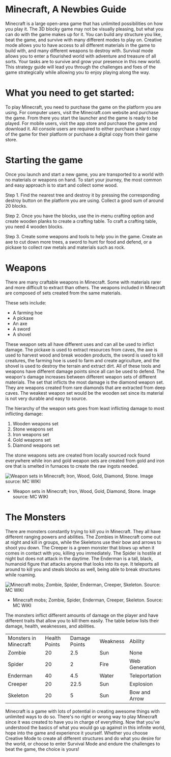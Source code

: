 
# Minecraft, A Newbies Guide

Minecraft is a large open-area game that has unlimited possibilities on how you play it. The 3D blocky game may not be visually pleasing, but what you can do with the game makes up for it. You can build any structure you like, beat the game, and survive with many different modes to play on. Creative mode allows you to have access to all different materials in the game to build with, and many different weapons to destroy with. Survival mode allows you to enter a flourished world with adventure and treasure of all sorts. Your tasks are to survive and grow your presence in this new world. This strategy guide will lead you through the challenges and foes of the game strategically while allowing you to enjoy playing along the way.




# What you need to get started:

To play Minecraft, you need to purchase the game on the platform you are using. For computer users, visit the Minecraft.com website and purchase the game. From there you start the launcher and the game is ready to be played. For mobile users, visit the app store and purchase the game and download it. All console users are required to either purchase a hard copy of the game for their platform or purchase a digital copy from their game store. 




# Starting the game

Once you launch and start a new game, you are transported to a world with no materials or weapons on hand. To start your journey, the most common and easy approach is to start and collect some wood. 

Step 1. Find the nearest tree and destroy it by pressing the corresponding destroy button on the platform you are using. Collect a good sum of around 20 blocks.

Step 2. Once you have the blocks, use the in-menu crafting option and create wooden planks to create a crafting table. To craft a crafting table, you need 4 wooden blocks.

Step 3. Create some weapons and tools to help you in the game. Create an axe to cut down more trees, a sword to hunt for food and defend, or a pickaxe to collect raw metals and materials such as rock. 




# Weapons

There are many craftable weapons in Minecraft. Some with materials rarer and more difficult to extract than others. The weapons included in Minecraft are composed of sets created from the same materials. 

These sets include:

* A farming hoe
* A pickaxe
* An axe
* A sword
* A shovel

These weapon sets all have different uses and can all be used to inflict damage. The pickaxe is used to extract resources from caves, the axe is used to harvest wood and break wooden products, the sword is used to kill creatures, the farming hoe is used to farm and create agriculture, and the shovel is used to destroy the terrain and extract dirt. All of these tools and weapons have different damage points since all can be used to defend. The weapon's damage increases between different weapon sets of different materials. The set that inflicts the most damage is the diamond weapon set. They are weapons created from rare diamonds that are extracted from deep caves. The weakest weapon set would be the wooden set since its material is not very durable and easy to source. 

The hierarchy of the weapon sets goes from least inflicting damage to most inflicting damage:

1. Wooden weapons set
2. Stone weapons set
3. Iron weapons set
4. Gold weapons set
5. Diamond weapons set

The stone weapons sets are created from locally sourced rock found everywhere while iron and gold weapon sets are created from gold and iron ore that is smelted in furnaces to create the raw ingots needed.

![Weapon sets in Minecraft; Iron, Wood, Gold, Diamond, Stone. Image source: MC WIKI](images/image1.png "image_tooltip")

* Weapon sets in Minecraft; Iron, Wood, Gold, Diamond, Stone. Image source: MC WIKI




# The Monsters

There are monsters constantly trying to kill you in Minecraft. They all have different ranging powers and abilities. The Zombies in Minecraft come out at night and kill in groups, while the Skeletons use their bow and arrows to shoot you down. The Creeper is a green monster that blows up when it comes in contact with you, killing you immediately. The Spider is hostile at night but does not attack in the daytime. The Enderman is a tall, black, humanoid figure that attacks anyone that looks into its eye. It teleports all around to kill you and steals blocks as well, being able to break structures while roaming.

![Minecraft mobs; Zombie, Spider, Enderman, Creeper, Skeleton. Source: MC WIKI](images/image2.png "image_tooltip")

* Minecraft mobs; Zombie, Spider, Enderman, Creeper, Skeleton. Source: MC WIKI

The monsters inflict different amounts of damage on the player and have different traits that allow you to kill them easily. The table below lists their damage, health, weaknesses, and abilities.

<table>
  <tr>
   <td>Monsters in Minecraft
   </td>
   <td>Health Points
   </td>
   <td>Damage Points
   </td>
   <td>Weakness
   </td>
   <td>Ability
   </td>
  </tr>
  <tr>
   <td>Zombie
   </td>
   <td>20
   </td>
   <td>2.5
   </td>
   <td>Sun
   </td>
   <td>None
   </td>
  </tr>
  <tr>
   <td>Spider
   </td>
   <td>20
   </td>
   <td>2
   </td>
   <td>Fire
   </td>
   <td>Web Generation
   </td>
  </tr>
  <tr>
   <td>Enderman
   </td>
   <td>40
   </td>
   <td>4.5
   </td>
   <td>Water
   </td>
   <td>Teleportation
   </td>
  </tr>
  <tr>
   <td>Creeper
   </td>
   <td>20
   </td>
   <td>22.5
   </td>
   <td>Sun
   </td>
   <td>Explosion
   </td>
  </tr>
  <tr>
   <td>Skeleton
   </td>
   <td>20
   </td>
   <td>5
   </td>
   <td>Sun
   </td>
   <td>Bow and Arrow
   </td>
  </tr>
</table>


Minecraft is a game with lots of potential in creating awesome things with unlimited ways to do so. There's no right or wrong way to play Minecraft since it was created to have you in charge of everything. Now that you’ve understood the basics of what you would go up against in this infinite world, hope into the game and experience it yourself. Whether you choose Creative Mode to create all different structures and do what you desire for the world, or choose to enter Survival Mode and endure the challenges to beat the game, the choice is yours!
